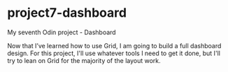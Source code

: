 # project7-dashboard
My seventh Odin project - Dashboard

Now that I’ve learned how to use Grid, I am going to build a full dashboard design. For this project, I'll use whatever tools I need to get it done, but I'll try to lean on Grid for the majority of the layout work.